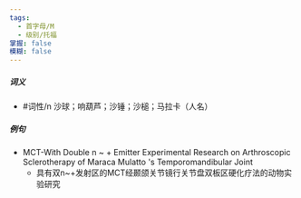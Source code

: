 ```yaml
---
tags:
  - 首字母/M
  - 级别/托福
掌握: false
模糊: false
---
```

##### 词义
- #词性/n  沙球；响葫芦；沙锤；沙槌；马拉卡（人名）
##### 例句
- MCT-With Double n ~ + Emitter Experimental Research on Arthroscopic Sclerotherapy of Maraca Mulatto 's Temporomandibular Joint
	- 具有双n~+发射区的MCT经颞颌关节镜行关节盘双板区硬化疗法的动物实验研究
